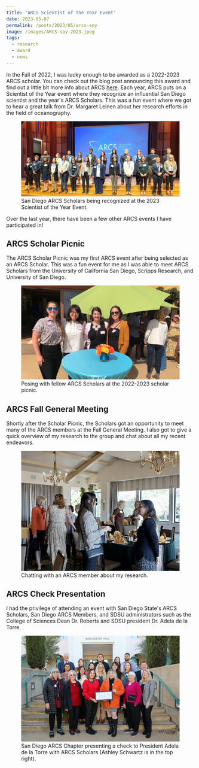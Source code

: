 ```yaml
---
title: 'ARCS Scientist of the Year Event'
date: 2023-05-07
permalink: /posts/2023/05/arcs-soy
image: /images/ARCS-soy-2023.jpeg
tags:
  - research
  - award
  - news
---
```


In the Fall of 2022, I was lucky enough to be awarded as a 2022-2023 ARCS scholar. You can check out the blog post announcing this award and find out a little bit more info about ARCS [here](/posts/2022/08/arcs-award). Each year, ARCS puts on a Scientist of the Year event where they recognize an influential San Diego scientist and the year's ARCS Scholars. This was a fun event where we got to hear a great talk from Dr. Margaret Leinen about her research efforts in the field of oceanography. 

<figure>
  <img src="/images/ARCS-soy-2023.jpeg">
  <figcaption>San Diego ARCS Scholars being recognized at the 2023 Scientist of the Year Event.</figcaption>
</figure>

Over the last year, there have been a few other ARCS events I have participated in!

## ARCS Scholar Picnic

The ARCS Scholar Picnic was my first ARCS event after being selected as an ARCS Scholar. This was a fun event for me as I was able to meet ARCS Scholars from the University of California San Diego, Scripps Research, and University of San Diego. 

<figure>
  <img src="/images/posts/2023-arcs/scholar-picnic.png">
  <figcaption>Posing with fellow ARCS Scholars at the 2022-2023 scholar picnic.</figcaption>
</figure>

## ARCS Fall General Meeting

Shortly after the Scholar Picnic, the Scholars got an opportunity to meet many of the ARCS members at the Fall General Meeting. I also got to give a quick overview of my research to the group and chat about all my recent endeavors. 

<figure>
  <img src="/images/posts/2023-arcs/general-meeting.png">
  <figcaption>Chatting with an ARCS member about my research.</figcaption>
</figure>

## ARCS Check Presentation

I had the privilege of attending an event with San Diego State's ARCS Scholars, San Diego ARCS Members, and SDSU administrators such as the College of Sciences Dean Dr. Roberts and SDSU president Dr. Adela de la Torre. 

<figure>
  <img src="/images/posts/2023-arcs/award-check.jpeg">
  <figcaption>San Diego ARCS Chapter presenting a check to President Adela de la Torre with ARCS Scholars (Ashley Schwartz is in the top right).</figcaption>
</figure>


